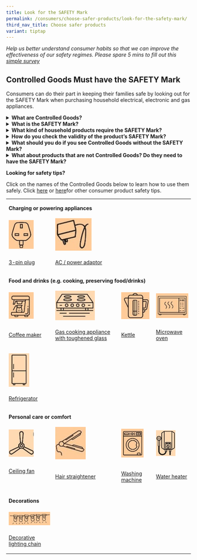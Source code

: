 ```yaml
---
title: Look for the SAFETY Mark
permalink: /consumers/choose-safer-products/look-for-the-safety-mark/
third_nav_title: Choose safer products
variant: tiptap
---
```

<p><em>Help us better understand consumer habits so that we can improve the effectiveness of our safety regimes. Please spare 5 mins to fill out this <a href="https://form.gov.sg/63a160c3cf15ee00129a4ab4" rel="noopener noreferrer nofollow" target="_blank">simple survey</a></em>
</p>
<p></p>
<h2>Controlled Goods Must have the SAFETY Mark</h2>
<p>Consumers can do their part in keeping their families safe by looking
out for the SAFETY Mark when purchasing household electrical, electronic
and gas appliances.</p>
<p></p>
<div data-type="detailGroup" class="isomer-accordion isomer-accordion-white">
<details class="isomer-details">
<summary><strong>What are Controlled Goods?</strong>
</summary>
<div data-type="detailsContent" class="isomer-details-content">
<p>There are 33 categories of common household electrical and gas appliances
and accessories that are regulated as <strong>Controlled Goods</strong> in
Singapore, under the Consumer Protection (Safety Requirements) Regulations
(CPSR). Controlled Goods must be tested to specified safety standards and
affixed with the SAFETY Mark before they can be sold in Singapore. These
include testing for safety measures against fire, electric shock, explosion
and other hazards that could result in injury, death or property damage.</p>
<p></p>
<p>Consumers are strongly advised to buy only Controlled Goods that are affixed
with a valid SAFETY Mark.</p>
</div>
</details>
<details class="isomer-details">
<summary><strong>What is the SAFETY Mark?</strong>
</summary>
<div data-type="detailsContent" class="isomer-details-content">
<p>The SAFETY Mark must be affixed on Controlled Goods that have been tested
and certified to be compliant with the relevant safety standards, before
they can be supplied in Singapore. It indicates that the Controlled Goods
are likely to come with internal safeguards to protect against fire and
electrical hazards.</p>
<div class="isomer-image-wrapper">
<img style="width: 60%;" height="auto" width="100%" alt="safety mark" src="/images/about-us/safety-mark.jpg">
</div>
<p>Controlled Goods (or their packaging) must be affixed with the SAFETY
Mark in a prominent location. The Mark consists of the “safety logo” and
the words “SAFETY MARK” in a rectangle on the right. Each SAFETY Mark.
&nbsp;has a unique 8-digit registration number, which can be traced to
the registrant and the registered models.</p>
<p></p>
<p>In addition, appliances with a 3-pin plug need to have two SAFETY Marks
on them. One on the appliance and another on the plug.</p>
<div class="isomer-image-wrapper">
<img style="width: 60%;" height="auto" width="100%" alt="appliance with 3 pins" src="/images/consumers/choose-safer-products/about-the-safety-mark/appliance-with-3pins.png">
</div>
</div>
</details>
<details class="isomer-details">
<summary><strong>What kind of household products require the SAFETY Mark?</strong>
</summary>
<div data-type="detailsContent" class="isomer-details-content">
<p>The 33 categories of Controlled Goods are:</p>
<div class="isomer-image-wrapper">
<img style="width: 100%" height="auto" width="100%" alt="33 categories of Controlled Goods" src="/images/about-us/33-categories-controlled-goods/33-cgs-updated.jpg">
</div>
<p></p>
</div>
</details>
<details class="isomer-details">
<summary><strong>How do you check the validity of the product’s SAFETY Mark?</strong>
</summary>
<div data-type="detailsContent" class="isomer-details-content">
<table style="minWidth: 50px">
<colgroup>
<col>
<col>
</colgroup>
<tbody>
<tr>
<th rowspan="1" colspan="1">
<p>Steps</p>
</th>
<th rowspan="1" colspan="1">
<p>Description</p>
</th>
</tr>
<tr>
<td rowspan="1" colspan="1">
<p><strong>1</strong>
</p>
</td>
<td rowspan="1" colspan="1">
<p>Visit <a href="https://www.go.gov.sg/safety-mark" rel="noopener noreferrer nofollow" target="_blank">go.gov.sg/safety-mark</a> to
access the Register of Registered Controlled Goods.</p>
</td>
</tr>
<tr>
<td rowspan="1" colspan="1">
<p><strong>2</strong>
</p>
</td>
<td rowspan="1" colspan="1">
<p>Enter the product's model number or the 8-digit registration number indicated
on the SAFETY Mark label, then press 'Search'.</p>
</td>
</tr>
<tr>
<td rowspan="1" colspan="1">
<p><strong>3</strong>
</p>
</td>
<td rowspan="1" colspan="1">
<p>Verify that the SAFETY Mark is not expired, and ensure that the product
information in the search results matches the product you're checking.</p>
</td>
</tr>
</tbody>
</table>
<p></p>
</div>
</details>
<details class="isomer-details">
<summary><strong>What should you do if you see Controlled Goods without the SAFETY Mark?</strong>
</summary>
<div data-type="detailsContent" class="isomer-details-content">
<p>It is <strong>illegal</strong> to advertise or supply Controlled Goods without
the SAFETY Mark in Singapore. If you are aware of anyone who is advertising
or supplying such Controlled Goods, please provide us with the relevant
information (e.g. product type, brand/model, name of company, location
/ webpage link, photographs, etc.), so that appropriate enforcement action
may be taken against the supplier. You can contact us&nbsp;at&nbsp;<a rel="noopener noreferrer nofollow" target="_blank">consumerproductsafety@enterprisesg.gov.sg</a>&nbsp;or
6898 1800.</p>
</div>
</details>
<details class="isomer-details">
<summary><strong>What about products that are not Controlled Goods? Do they need to have the SAFETY Mark?</strong>
</summary>
<div data-type="detailsContent" class="isomer-details-content">
<p>No. You may find out more about general consumer goods <a href="https://www.consumerproductsafety.gov.sg/consumers/choose-safer-products/choose-safer-consumer-goods/" rel="noopener noreferrer nofollow" target="_blank">here</a>.</p>
</div>
</details>
</div>
<p><strong>Looking for safety tips?</strong>
</p>
<p>Click on the names of the Controlled Goods below to learn how to use them
safely. Click <a href="http://www.consumerproductsafety.gov.sg/consumers/product-safety-tips/electronics-and-appliances/" rel="noopener noreferrer nofollow" target="_blank">here</a> or
<a href="http://www.consumerproductsafety.gov.sg/consumers/product-safety-tips/home-appliances-and-furniture/" rel="noopener noreferrer nofollow" target="_blank">here</a>for other consumer product safety tips.</p>
<table style="minWidth: 100px">
<colgroup>
<col>
<col>
<col>
<col>
</colgroup>
<tbody>
<tr>
<td rowspan="1" colspan="4">
<p><strong>Charging or powering appliances</strong>
</p>
</td>
</tr>
<tr>
<td rowspan="1" colspan="1">
<div class="isomer-image-wrapper">
<img style="width: 60%;" height="auto" width="100%" alt="" src="/images/consumers/CG Icons/3_pin_plug.jpg">
</div>
</td>
<td rowspan="1" colspan="1">
<div class="isomer-image-wrapper">
<img style="width: 60%;" height="auto" width="100%" alt="" src="/images/consumers/CG Icons/AC_adaptor.jpg">
</div>
</td>
<td rowspan="1" colspan="1">
<p>&nbsp;</p>
</td>
<td rowspan="1" colspan="1">
<p>&nbsp;</p>
</td>
</tr>
<tr>
<td rowspan="1" colspan="1">
<p><a href="https://www.consumerproductsafety.gov.sg/types-of-mains-plugs-suitable-for-use-in-singapore" rel="noopener noreferrer nofollow" target="_blank">3-pin plug</a>
</p>
</td>
<td rowspan="1" colspan="1">
<p><a href="https://www.consumerproductsafety.gov.sg/safety-tips-on-power-adaptors" rel="noopener noreferrer nofollow" target="_blank">AC / power adaptor</a>
</p>
</td>
<td rowspan="1" colspan="1">
<p>&nbsp;</p>
</td>
<td rowspan="1" colspan="1">
<p>&nbsp;</p>
</td>
</tr>
<tr>
<td rowspan="1" colspan="4">
<p><strong>Food and drinks (e.g. cooking, preserving food/drinks)</strong>
</p>
</td>
</tr>
<tr>
<td rowspan="1" colspan="1">
<div class="isomer-image-wrapper">
<img style="width: 60%;" height="auto" width="100%" alt="" src="/images/consumers/CG Icons/Coffeemaker.jpg">
</div>
</td>
<td rowspan="1" colspan="1">
<div class="isomer-image-wrapper">
<img style="width: 65%;" height="auto" width="100%" alt="" src="/images/consumers/CG Icons/Gas_cooking_appliance.jpg">
</div>
</td>
<td rowspan="1" colspan="1">
<div class="isomer-image-wrapper">
<img style="width: 95%;" height="auto" width="100%" alt="" src="/images/consumers/CG Icons/Kettle.jpg">
</div>
</td>
<td rowspan="1" colspan="1">
<div class="isomer-image-wrapper">
<img style="width: 100%" height="auto" width="100%" alt="" src="/images/consumers/CG Icons/Microwave_oven.jpg">
</div>
</td>
</tr>
<tr>
<td rowspan="1" colspan="1">
<p><a href="https://www.consumerproductsafety.gov.sg/tips-to-keep-your-home-safe-from-electrical-hazards/" rel="noopener noreferrer nofollow" target="_blank">Coffee maker</a>
</p>
</td>
<td rowspan="1" colspan="1">
<p><a href="https://www.consumerproductsafety.gov.sg/using-and-maintaining-toughened-glass-in-cooking-appliances/" rel="noopener noreferrer nofollow" target="_blank">Gas cooking appliance with toughened glass</a>
</p>
</td>
<td rowspan="1" colspan="1">
<p><a href="https://www.consumerproductsafety.gov.sg/tips-to-keep-your-home-safe-from-electrical-hazards/" rel="noopener noreferrer nofollow" target="_blank">Kettle</a>
</p>
</td>
<td rowspan="1" colspan="1">
<p><a href="https://www.consumerproductsafety.gov.sg/tips-to-keep-your-home-safe-from-electrical-hazards/" rel="noopener noreferrer nofollow" target="_blank">Microwave oven</a>
</p>
</td>
</tr>
<tr>
<td rowspan="1" colspan="1">
<p></p>
<div class="isomer-image-wrapper">
<img style="width: 50%;" height="auto" width="100%" alt="" src="/images/consumers/CG Icons/Refrigerator.jpg">
</div>
</td>
<td rowspan="1" colspan="1">
<p>&nbsp;</p>
</td>
<td rowspan="1" colspan="1">
<p>&nbsp;</p>
</td>
<td rowspan="1" colspan="1">
<p>&nbsp;</p>
</td>
</tr>
<tr>
<td rowspan="1" colspan="1">
<p><a href="https://www.consumerproductsafety.gov.sg/risk-of-using-hydrocarbon-refrigerants-at-home/" rel="noopener noreferrer nofollow" target="_blank">Refrigerator</a>
</p>
</td>
<td rowspan="1" colspan="1">
<p>&nbsp;</p>
</td>
<td rowspan="1" colspan="1">
<p>&nbsp;</p>
</td>
<td rowspan="1" colspan="1">
<p>&nbsp;</p>
</td>
</tr>
<tr>
<td rowspan="1" colspan="4">
<p><strong>Personal care or comfort</strong>
</p>
</td>
</tr>
<tr>
<td rowspan="1" colspan="1">
<div class="isomer-image-wrapper">
<img style="width: 60%;" height="auto" width="100%" alt="" src="/images/consumers/CG Icons/Ceiling_fan.jpg">
</div>
</td>
<td rowspan="1" colspan="1">
<div class="isomer-image-wrapper">
<img style="width: 50%;" height="auto" width="100%" alt="" src="/images/consumers/CG Icons/Hair_straightener.jpg">
</div>
</td>
<td rowspan="1" colspan="1">
<div class="isomer-image-wrapper">
<img style="width: 75%;" height="auto" width="100%" alt="" src="/images/consumers/CG Icons/Washing_machine.jpg">
</div>
</td>
<td rowspan="1" colspan="1">
<div class="isomer-image-wrapper">
<img style="width: 60%;" height="auto" width="100%" alt="" src="/images/consumers/CG Icons/Water_heater.jpg">
</div>
</td>
</tr>
<tr>
<td rowspan="1" colspan="1">
<p><a href="https://www.consumerproductsafety.gov.sg/safety-tips-on-ceiling-fans" rel="noopener noreferrer nofollow" target="_blank">Ceiling fan</a>
</p>
<p>&nbsp;</p>
</td>
<td rowspan="1" colspan="1">
<p><a href="https://www.consumerproductsafety.gov.sg/safety-tips-on-hair-straighteners" rel="noopener noreferrer nofollow" target="_blank">Hair straightener</a>
</p>
</td>
<td rowspan="1" colspan="1">
<p><a href="https://www.consumerproductsafety.gov.sg/safety-tips-on-washing-machines-and-tumble-dryers/" rel="noopener noreferrer nofollow" target="_blank">Washing machine</a>
</p>
</td>
<td rowspan="1" colspan="1">
<p><a href="https://www.consumerproductsafety.gov.sg/safety-tips-on-water-heaters/" rel="noopener noreferrer nofollow" target="_blank">Water heater</a>
</p>
</td>
</tr>
<tr>
<td rowspan="1" colspan="4">
<p><strong>Decorations</strong>
</p>
</td>
</tr>
<tr>
<td rowspan="1" colspan="1">
<div class="isomer-image-wrapper">
<img style="width: 100%" height="auto" width="100%" alt="" src="/images/consumers/CG Icons/Decorative_lighting.jpg">
</div>
</td>
<td rowspan="1" colspan="1">
<p>&nbsp;</p>
</td>
<td rowspan="1" colspan="1">
<p>&nbsp;</p>
</td>
<td rowspan="1" colspan="1">
<p>&nbsp;</p>
</td>
</tr>
<tr>
<td rowspan="1" colspan="1">
<p><a href="https://www.consumerproductsafety.gov.sg/safety-tips-on-decorative-lighting" rel="noopener noreferrer nofollow" target="_blank">Decorative lighting chain</a>
</p>
</td>
<td rowspan="1" colspan="1">
<p>&nbsp;</p>
</td>
<td rowspan="1" colspan="1">
<p>&nbsp;</p>
</td>
<td rowspan="1" colspan="1">
<p>&nbsp;</p>
</td>
</tr>
</tbody>
</table>
<p></p>